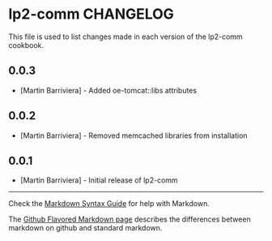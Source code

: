 lp2-comm CHANGELOG
==================

This file is used to list changes made in each version of the lp2-comm cookbook.

0.0.3
-----
- [Martin Barriviera] - Added oe-tomcat::libs attributes

0.0.2
-----
- [Martin Barriviera] - Removed memcached libraries from installation

0.0.1
-----
- [Martin Barriviera] - Initial release of lp2-comm

- - -
Check the [Markdown Syntax Guide](http://daringfireball.net/projects/markdown/syntax) for help with Markdown.

The [Github Flavored Markdown page](http://github.github.com/github-flavored-markdown/) describes the differences between markdown on github and standard markdown.
